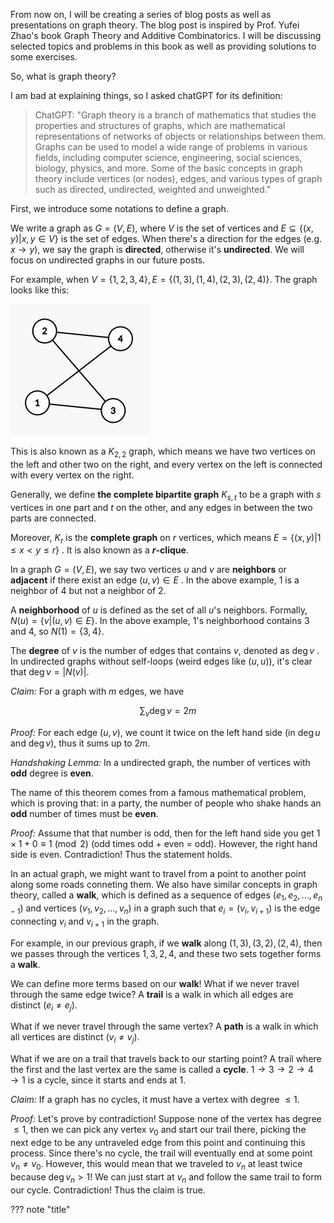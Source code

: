 From now on, I will be creating a series of blog posts as well as presentations on graph theory. The blog post is inspired by Prof. Yufei Zhao's book Graph Theory and Additive Combinatorics. I will be discussing selected topics and problems in this book as well as providing solutions to some exercises.

So, what is graph theory?

I am bad at explaining things, so I asked chatGPT for its definition:

> ChatGPT: "Graph theory is a branch of mathematics that studies the properties and structures of graphs, which are mathematical representations of networks of objects or relationships between them. Graphs can be used to model a wide range of problems in various fields, including computer science, engineering, social sciences, biology, physics, and more. Some of the basic concepts in graph theory include vertices (or nodes), edges, and various types of graph such as directed, undirected, weighted and unweighted."

First, we introduce some notations to define a graph.

We write a graph as $G=(V,E)$, where $V$ is the set of vertices and $E\subseteq \{(x,y)|x,y\in V\}$ is the set of edges. When there's a direction for the edges (e.g. $x\to y$), we say the graph is **directed**, otherwise it's **undirected**. We will focus on undirected graphs in our future posts. 

For example, when $V=\{1,2,3,4\},E=\{(1,3),(1,4),(2,3),(2,4)\}$. The graph looks like this:

<img src="https://raw.githubusercontent.com/YIFANK/YIFANK.github.io/main/pics/image-20221207100910624.png" alt="img" style="zoom:50%;" />

This is also known as a $K_{2,2}$ graph, which means we have two vertices on the left and other two on the right, and every vertex on the left is connected with every vertex on the right.

Generally, we define **the complete bipartite graph** $K_{s,t}$ to be a graph with $s$ vertices in one part and $t$ on the other, and any edges in between the two parts are connected.

Moreover, $K_r$ is the **complete graph** on $r$ vertices, which means $E=\{(x,y)|1\le x < y\le r \}$ . It is also known as a **$r$-clique**.

In a graph $G=(V,E)$, we say two vertices $u$ and $v$ are **neighbors** or **adjacent** if there exist an edge $(u,v)\in E$ . In the above example, $1$ is a neighbor of $4$ but not a neighbor of $2$. 

A **neighborhood** of $u$ is defined as the set of all $u$'s neighbors. Formally, $N(u)=\{v|(u,v)\in E\}$. In the above example, $1$'s neighborhood contains $3$ and $4$, so $N(1)=\{3,4\}$.

The **degree** of $v$ is the number of edges that contains $v$, denoted as $\deg v$ . In undirected graphs without self-loops (weird edges like $(u,u)$), it's clear that $\deg v = |N(v)|$.

*Claim:* For a graph with $m$ edges, we have


$$
\sum_v \deg v  = 2m
$$


*Proof:* For each edge $(u,v)$, we count it twice on the left hand side (in $\deg u$ and $\deg v$), thus it sums up to $2m$.

*Handshaking Lemma:* In a undirected graph, the number of vertices with **odd** degree is **even**.

The name of this theorem comes from a famous mathematical problem, which is proving that: in a party, the number of people who shake hands an **odd** number of times must be **even**.

*Proof:* Assume that that number is odd, then for the left hand side you get $1\times 1 + 0\equiv 1\pmod 2$ (odd times odd + even = odd). However, the right hand side is even. Contradiction! Thus the statement holds.

In an actual graph, we might want to travel from a point to another point along some roads conneting them. We also have similar concepts in graph theory, called a **walk**, which is defined as a sequence of edges $(e_1,e_2,\dots,e_{n-1})$ and vertices $(v_1,v_2,\dots,v_n)$ in a graph such that $e_i = (v_i,v_{i+1})$ is the edge connecting $v_i$ and $v_{i+1}$ in the graph.

For example, in our previous graph, if we **walk** along $(1,3),(3,2),(2,4)$, then we passes through the vertices $1,3,2,4$, and these two sets together forms a **walk**.

We can define more terms based on our **walk**! What if we never travel through the same edge twice? A **trail** is a walk in which all edges are distinct $(e_i\ne e_j)$.

What if we never travel through the same vertex? A **path** is a walk in which all vertices are distinct $(v_i\ne v_j)$.

What if we are on a trail that travels back to our starting point? A trail where the first and the last vertex are the same is called a **cycle**. $1\to3\to2\to4\to 1$ is a cycle, since it starts and ends at $1$.

*Claim:* If a graph has no cycles, it must have a vertex with degree $\le 1$.

*Proof:* Let's prove by contradiction! Suppose none of the vertex has degree $\le 1$, then we can pick any vertex $v_0$ and start our trail there, picking the next edge to be any untraveled edge from this point and continuing this process. Since there's no cycle, the trail will eventually end at some point $v_n\ne v_0$. However, this would mean that we traveled to $v_n$ at least twice because $\deg v_n > 1$! We can just start at $v_n$ and follow the same trail to form our cycle. Contradiction! Thus the claim is true.

??? note "title"



